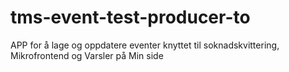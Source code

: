 # tms-event-test-producer-to

APP for å lage og oppdatere eventer knyttet til soknadskvittering, Mikrofrontend og Varsler på Min side